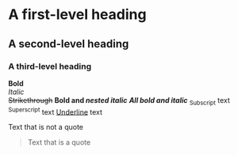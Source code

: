# A first-level heading
## A second-level heading
### A third-level heading
**Bold**  
_Italic_  
~~Strikethrough~~
**Bold and _nested italic_**
***All bold and italic***
<sub>Subscript</sub> text
<sup>Superscript</sup> text
<ins>Underline</ins> text

Text that is not a quote
> Text that is a quote
